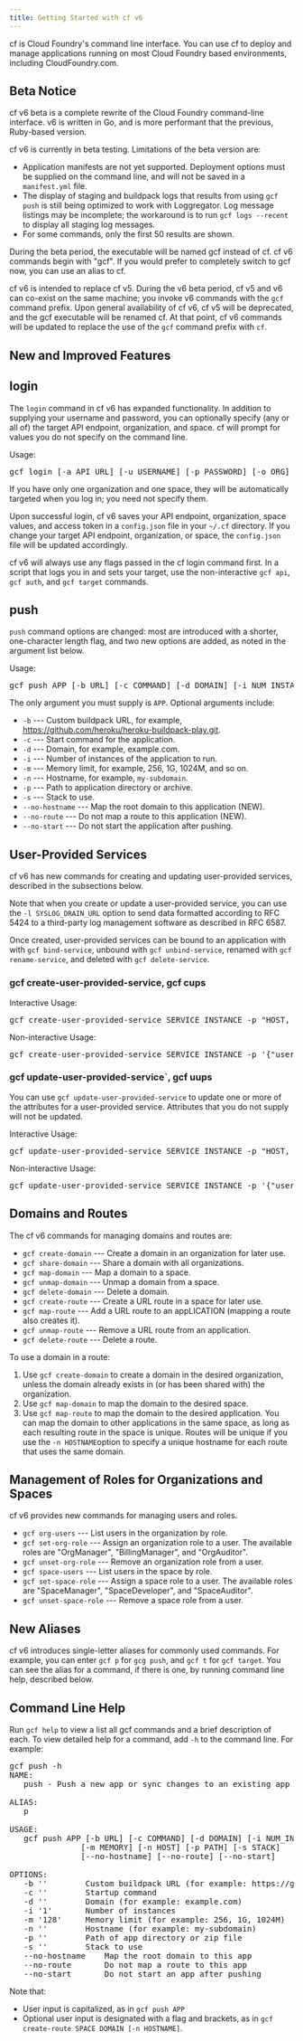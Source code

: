 ```yaml
---
title: Getting Started with cf v6
---
```


cf is Cloud Foundry's command line interface. You can use cf to deploy and manage applications running on most Cloud Foundry based environments, including CloudFoundry.com.


## <a id='beta'></a>Beta Notice ##

cf v6 beta is a complete rewrite of the Cloud Foundry command-line interface. v6 is written in Go, and is more performant that the previous, Ruby-based version.

cf v6 is currently in beta testing. Limitations of the beta version are:

* Application manifests are not yet supported. Deployment options must be supplied on the command line, and will not be saved in a `manifest.yml` file.
* The display of staging and buildpack logs that results from using `gcf push` is still being optimized to work with Loggregator. Log message listings may be incomplete; the workaround is to run `gcf logs --recent` to display all staging log messages.
* For some commands, only the first 50 results are shown.

During the beta period, the executable will be named gcf instead of cf. cf v6 commands begin with "gcf". If you would prefer to completely switch to gcf now, you can use an alias to cf.

cf v6 is intended to replace cf v5. During the v6 beta period, cf v5 and v6 can co-exist on the same machine; you invoke v6 commands with the `gcf` command prefix. Upon general availability of cf v6, cf v5  will be deprecated, and the gcf executable will be renamed cf. At that point, cf v6 commands will be updated to replace the use of the `gcf` command prefix with `cf`.


## <a id='new'></a>New and Improved Features ##

## <a id='login'></a>login ##

The `login` command in cf v6 has expanded functionality. In addition to supplying your username and password, you can  optionally specify (any or all of) the target API endpoint, organization, and space. cf will prompt for values you do not specify on the command line.

Usage:

<pre class="terminal">
gcf login [-a API_URL] [-u USERNAME] [-p PASSWORD] [-o ORG] [-s SPACE]
</pre>

If you have only one organization and one space, they will be automatically targeted when you log in; you need not specify them.

Upon successful login, cf v6 saves your API endpoint, organization, space values, and access token in a `config.json` file  in your `~/.cf` directory. If you change your target API endpoint, organization, or space, the `config.json` file will be updated accordingly.

cf v6 will always use any flags passed in the cf login command first. In a script that logs you in and sets your target, use the non-interactive `gcf api`, `gcf auth`, and `gcf target` commands.

## <a id='push'></a>push ##

`push` command options are changed: most are introduced with a shorter, one-character length flag, and two new options are added, as noted in the argument list below.

Usage:

<pre class="terminal">
gcf push APP [-b URL] [-c COMMAND] [-d DOMAIN] [-i NUM_INSTANCES] [-m MEMORY] [-n HOST] [-p PATH] [-s STACK] [--no-hostname] [--no-route] [--no-start]`
</pre>

The only argument you must supply is `APP`. Optional arguments include:

* `-b` --- Custom buildpack URL, for example, https://github.com/heroku/heroku-buildpack-play.git.
* `-c` --- Start command for the application.
* `-d` --- Domain, for example, example.com.
* `-i` --- Number of instances of the application to run.
* `-m` --- Memory limit, for example, 256, 1G, 1024M, and so on.
* `-n` --- Hostname, for example, `my-subdomain`.
* `-p` --- Path to application directory or archive.
* `-s` --- Stack to use.
* `--no-hostname` --- Map the root domain to this application (NEW).
* `--no-route` --- Do not map a route to this application (NEW).
* `--no-start` --- Do not start the application after pushing.


## <a id='user-provided'></a> User-Provided Services ##

cf v6 has new commands for creating and updating user-provided services, described in the subsections below.

Note that when you create or update a user-provided service, you can use the `-l SYSLOG_DRAIN_URL` option to send data formatted according to RFC 5424 to a third-party log management software as described in RFC 6587.

Once created, user-provided services can be bound to an application with with `gcf bind-service`, unbound with `gcf unbind-service`, renamed with `gcf rename-service`, and deleted with `gcf delete-service`.

### <a id='user-cups'></a>gcf create-user-provided-service, gcf cups ###

Interactive Usage:

<pre class="terminal">
gcf create-user-provided-service SERVICE_INSTANCE -p "HOST, PORT, DATABASE, USERNAME, PASSWORD" -l SYSLOG-DRAIN-URL
</pre>

Non-interactive Usage:

<pre class="terminal">
gcf create-user-provided-service SERVICE_INSTANCE -p '{"username":"USERNAME","password":"PASSWORD"}' -l SYSLOG-DRAIN-URL
</pre>

### <a id='user-uups'></a>gcf update-user-provided-service`, gcf uups ###

You can use `gcf update-user-provided-service` to update one or more of the attributes for a user-provided service. Attributes that you do not supply will not be updated.

Interactive Usage:

<pre class="terminal">
gcf update-user-provided-service SERVICE_INSTANCE -p "HOST, PORT, DATABASE, USERNAME, PASSWORD" -l SYSLOG-DRAIN-URL
</pre>

Non-interactive Usage:

<pre class="terminal">
gcf update-user-provided-service SERVICE_INSTANCE -p '{"username":"USERNAME","password":"PASSWORD"}' -l SYSLOG-DRAIN-URL
</pre>


## <a id='user-provided'></a> Domains and Routes ##

The cf v6 commands for managing domains and routes are:

* `gcf create-domain` ---  Create a domain in an organization for later use.
* `gcf share-domain` --- Share a domain with all organizations.
* `gcf map-domain` --- Map a domain to a space.
* `gcf unmap-domain` --- Unmap a domain from a space.
* `gcf delete-domain` --- Delete a domain.
* `gcf create-route` --- Create a URL route in a space for later use.
* `gcf map-route` --- Add a URL route to an appLICATION (mapping a route also creates it).
* `gcf unmap-route` --- Remove a URL route from an application.
* `gcf delete-route` --- Delete a route.


To use a domain in a route:

1.  Use `gcf create-domain` to create a domain in the desired organization, unless the domain already exists in (or has been shared with) the organization.
1. Use `gcf map-domain` to map the domain to the desired space.
1. Use `gcf map-route` to map the domain to the desired application. You can map the domain to other applications in the same space, as long as each resulting route in the space is unique. Routes will be unique if you use the `-n HOSTNAME`option to specify a unique hostname for each route that uses the same domain.

## <a id='domains-routes'></a> Management of Roles for Organizations and Spaces ##


cf v6 provides new commands for managing users and roles.

* `gcf org-users` --- List users in the organization by role.
* `gcf set-org-role` --- Assign an organization role to a user. The available roles are "OrgManager", "BillingManager", and "OrgAuditor".
* `gcf unset-org-role` --- Remove an organization role from a user.
* `gcf space-users` --- List users in the space by role.
* `gcf set-space-role` --- Assign a space role to a user. The available roles are "SpaceManager", "SpaceDeveloper", and "SpaceAuditor".
* `gcf unset-space-role` --- Remove a space role from a user.


## <a id='aliases'></a> New Aliases ##

cf v6 introduces single-letter aliases for commonly used commands.  For example, you can enter `gcf p` for `gcg push`, and `gcf t` for `gcf target`. You can see the alias for a command, if there is one, by running command line help, described below.

## <a id='help'></a> Command Line Help ##

Run `gcf help` to view a list all gcf commands and a brief description of each. To view detailed help for a command, add `-h` to the command line.  For example:

<pre class="terminal">
gcf push -h
NAME:
   push - Push a new app or sync changes to an existing app

ALIAS:
   p

USAGE:
   gcf push APP [-b URL] [-c COMMAND] [-d DOMAIN] [-i NUM_INSTANCES]
               [-m MEMORY] [-n HOST] [-p PATH] [-s STACK]
               [--no-hostname] [--no-route] [--no-start]

OPTIONS:
   -b ''		Custom buildpack URL (for example: https://github.com/heroku/heroku-buildpack-play.git)
   -c ''		Startup command
   -d ''		Domain (for example: example.com)
   -i '1'		Number of instances
   -m '128'		Memory limit (for example: 256, 1G, 1024M)
   -n ''		Hostname (for example: my-subdomain)
   -p ''		Path of app directory or zip file
   -s ''		Stack to use
   --no-hostname	Map the root domain to this app
   --no-route		Do not map a route to this app
   --no-start		Do not start an app after pushing
</pre>

Note that:

* User input is capitalized, as in  `gcf push APP`
* Optional user input is designated with a flag and brackets, as in `gcf create-route SPACE DOMAIN [-n HOSTNAME]`.

